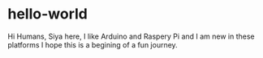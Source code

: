 # hello-world

Hi Humans,
Siya here, I like Arduino and Raspery Pi and I am new in these platforms
I hope this is a begining of a fun journey.
